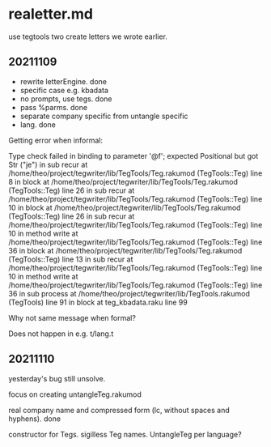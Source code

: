 # realetter.md

use tegtools two create letters we wrote earlier.

## 20211109

- rewrite letterEngine. done
- specific case e.g. kbadata
- no prompts, use tegs. done
- pass %parms. done
- separate company specific from untangle specific
- lang. done

Getting error when informal:

Type check failed in binding to parameter '@f'; expected Positional but got Str ("je")
  in sub recur at /home/theo/project/tegwriter/lib/TegTools/Teg.rakumod (TegTools::Teg) line 8
  in block  at /home/theo/project/tegwriter/lib/TegTools/Teg.rakumod (TegTools::Teg) line 26
  in sub recur at /home/theo/project/tegwriter/lib/TegTools/Teg.rakumod (TegTools::Teg) line 10
  in block  at /home/theo/project/tegwriter/lib/TegTools/Teg.rakumod (TegTools::Teg) line 26
  in sub recur at /home/theo/project/tegwriter/lib/TegTools/Teg.rakumod (TegTools::Teg) line 10
  in method write at /home/theo/project/tegwriter/lib/TegTools/Teg.rakumod (TegTools::Teg) line 36
  in block  at /home/theo/project/tegwriter/lib/TegTools/Teg.rakumod (TegTools::Teg) line 13
  in sub recur at /home/theo/project/tegwriter/lib/TegTools/Teg.rakumod (TegTools::Teg) line 10
  in method write at /home/theo/project/tegwriter/lib/TegTools/Teg.rakumod (TegTools::Teg) line 36
  in sub process at /home/theo/project/tegwriter/lib/TegTools.rakumod (TegTools) line 91
  in block <unit> at teg_kbadata.raku line 99

Why not same message when formal?

Does not happen in e.g. t/lang.t

## 20211110

yesterday's bug still unsolve.

focus on creating untangleTeg.rakumod

real company name and compressed form (lc, without spaces and hyphens). done

constructor for Tegs.
sigilless Teg names.
UntangleTeg per language?
